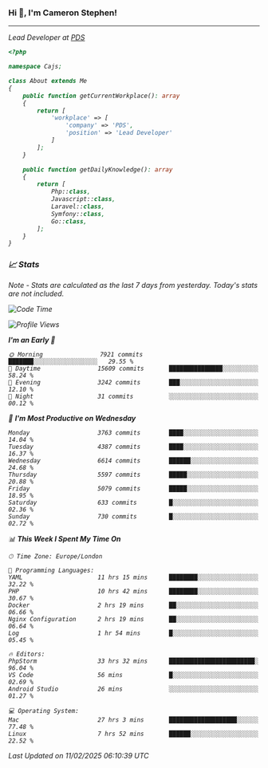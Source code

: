 ### Hi 👋, I'm Cameron Stephen!
<hr>
<p><em>Lead Developer at <a href="https://prindatasolutions.co.uk">PDS</a></p>


```php
<?php

namespace Cajs;

class About extends Me
{
    public function getCurrentWorkplace(): array
    {
        return [
            'workplace' => [
                'company' => 'PDS',
                'position' => 'Lead Developer'
            ]
        ];
    }

    public function getDailyKnowledge(): array
    {
        return [
            Php::class,
            Javascript::class,
            Laravel::class,
            Symfony::class,
            Go::class,
        ];
    }
}
```

### 📈 Stats
<p><em>Note - Stats are calculated as the last 7 days from yesterday. Today's stats are not included.</em></p>


<!--START_SECTION:waka-->
![Code Time](http://img.shields.io/badge/Code%20Time-4%2C298%20hrs%2049%20mins-blue)

![Profile Views](http://img.shields.io/badge/Profile%20Views-0-blue)

**I'm an Early 🐤** 

```text
🌞 Morning                7921 commits        ███████░░░░░░░░░░░░░░░░░░   29.55 % 
🌆 Daytime                15609 commits       ███████████████░░░░░░░░░░   58.24 % 
🌃 Evening                3242 commits        ███░░░░░░░░░░░░░░░░░░░░░░   12.10 % 
🌙 Night                  31 commits          ░░░░░░░░░░░░░░░░░░░░░░░░░   00.12 % 
```
📅 **I'm Most Productive on Wednesday** 

```text
Monday                   3763 commits        ████░░░░░░░░░░░░░░░░░░░░░   14.04 % 
Tuesday                  4387 commits        ████░░░░░░░░░░░░░░░░░░░░░   16.37 % 
Wednesday                6614 commits        ██████░░░░░░░░░░░░░░░░░░░   24.68 % 
Thursday                 5597 commits        █████░░░░░░░░░░░░░░░░░░░░   20.88 % 
Friday                   5079 commits        █████░░░░░░░░░░░░░░░░░░░░   18.95 % 
Saturday                 633 commits         █░░░░░░░░░░░░░░░░░░░░░░░░   02.36 % 
Sunday                   730 commits         █░░░░░░░░░░░░░░░░░░░░░░░░   02.72 % 
```


📊 **This Week I Spent My Time On** 

```text
🕑︎ Time Zone: Europe/London

💬 Programming Languages: 
YAML                     11 hrs 15 mins      ████████░░░░░░░░░░░░░░░░░   32.22 % 
PHP                      10 hrs 42 mins      ████████░░░░░░░░░░░░░░░░░   30.67 % 
Docker                   2 hrs 19 mins       ██░░░░░░░░░░░░░░░░░░░░░░░   06.66 % 
Nginx Configuration      2 hrs 19 mins       ██░░░░░░░░░░░░░░░░░░░░░░░   06.64 % 
Log                      1 hr 54 mins        █░░░░░░░░░░░░░░░░░░░░░░░░   05.45 % 

🔥 Editors: 
PhpStorm                 33 hrs 32 mins      ████████████████████████░   96.04 % 
VS Code                  56 mins             █░░░░░░░░░░░░░░░░░░░░░░░░   02.69 % 
Android Studio           26 mins             ░░░░░░░░░░░░░░░░░░░░░░░░░   01.27 % 

💻 Operating System: 
Mac                      27 hrs 3 mins       ███████████████████░░░░░░   77.48 % 
Linux                    7 hrs 52 mins       ██████░░░░░░░░░░░░░░░░░░░   22.52 % 
```


 Last Updated on 11/02/2025 06:10:39 UTC
<!--END_SECTION:waka-->
